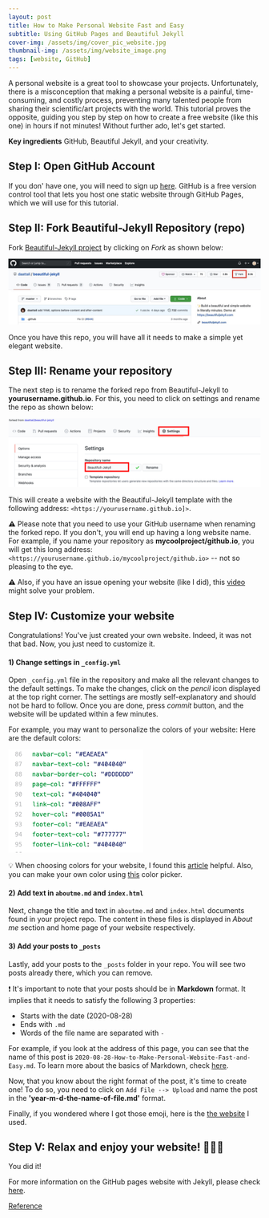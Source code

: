 ```yaml
---
layout: post
title: How to Make Personal Website Fast and Easy 
subtitle: Using GitHub Pages and Beautiful Jekyll 
cover-img: /assets/img/cover_pic_website.jpg
thumbnail-img: /assets/img/website_image.png
tags: [website, GitHub]
---
```


A personal website is a great tool to showcase your projects. Unfortunately, there is a misconception that making a personal website is a painful, time-consuming, and costly process, preventing many talented people from sharing their scientific/art projects with the world. This tutorial proves the opposite, guiding you step by step on how to create a free website (like this one) in hours if not minutes!  Without further ado, let's get started.

**Key ingredients** GitHub, Beautiful Jekyll, and your creativity. 

## Step I: Open GitHub Account 
If you don' have one, you will need to sign up [here](https://github.com/). GitHub is a free version control tool that lets you host one static website through GitHub Pages, which we will use for this tutorial. 

## Step II: Fork Beautiful-Jekyll Repository (repo)
Fork [Beautiful-Jekyll project](https://github.com/daattali/beautiful-jekyll/) by clicking on *Fork* as shown below: 

![fork](/assets/img/fork.jpeg) 

Once you have this repo, you will have all it needs to make a simple yet elegant website. 

## Step III: Rename your repository 
The next step is to rename the forked repo from Beautiful-Jekyll to **yourusername.github.io**. For this, you need to click on settings and rename the repo as shown below:
  
![setting](/assets/img/settings.png)
  
This will create a website with the Beautiful-Jekyll template with the following address: `<https://yourusername.github.io]>`. 

⚠️ Please note that you need to use your GitHub username when renaming the forked repo. If you don't, you will end up having a long website name. For example, if you name your repository as **mycoolproject/github.io**, you will get this long address: `<https://yourusername.github.io/mycoolproject/github.io>` --  not so pleasing to the eye. 

⚠️ Also, if you have an issue opening your website (like I did), this [video](https://www.youtube.com/watch?v=BA_c3bGQXlQ) might solve your problem. 

## Step IV: Customize your website 

Congratulations! You've just created your own website. Indeed, it was not that bad. Now, you just need to customize it. 

#### 1) Change settings in `_config.yml`

Open `_config.yml` file in the repository and make all the relevant changes to the default settings. To make the changes, click on the *pencil* icon displayed at the top right corner. The settings are mostly self-explanatory and should not be hard to follow. Once you are done, press *commit* button, and the website will be updated within a few minutes. 

For example, you may want to personalize the colors of your website: 
Here are the default colors: 

![colors](/assets/img/colors.png) 

💡 When choosing colors for your website, I found this [article](https://visme.co/blog/website-color-schemes/) helpful. Also, you can make your own color using [this](https://www.google.com/search?q=color+picker) color picker. 

#### 2) Add text in `aboutme.md` and `index.html` 

Next, change the title and text in `aboutme.md` and `index.html` documents found in your project repo. The content in these files is displayed in  *About me* section and home page of your website respectively. 

#### 3) Add your posts to `_posts`

Lastly, add your posts to the  `_posts` folder in your repo. You will see two posts already there, which you can remove. 

❗ It's important to note that your posts should be in **Markdown** format. It implies that it needs to satisfy the following 3 properties: 

   - Starts with the date (2020-08-28)
   - Ends with `.md`
   - Words of the file name are separated with `-`

For example, if you look at the address of this page,  you can see that the name of this post is `2020-08-28-How-to-Make-Personal-Website-Fast-and-Easy.md`. To learn more about the basics of Markdown, check [here](https://guides.github.com/features/mastering-markdown/#intro). 

Now, that you know about the right format of the post, it's time to create one! To do so, you need to click on `Add File --> Upload` and name the post in the **'year-m-d-the-name-of-file.md'** format. 

Finally, if you wondered where I got those emoji, here is the [the website](https://emojipedia.org/exclamation-mark/) I used.

## Step V: Relax and enjoy your website! 🎉🎈🎊
You did it!


For more information on the GitHub pages website with Jekyll, please check [here](https://github.com/daattali/beautiful-jekyll). 

[Reference](https://github.com/daattali/beautiful-jekyll)
